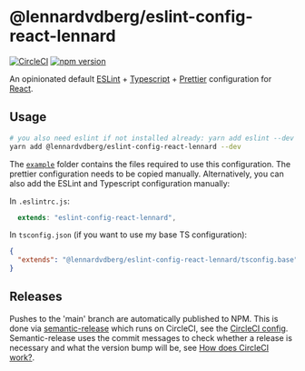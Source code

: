 # @lennardvdberg/eslint-config-react-lennard

[![CircleCI](https://circleci.com/gh/Lennosb/eslint-config-react/tree/main.svg?style=svg)](https://circleci.com/gh/Lennosb/eslint-config-react/tree/main)
[![npm version](https://badge.fury.io/js/@lennardvdberg%2Feslint-config-react-lennard.svg)](https://badge.fury.io/js/@lennardvdberg%2Feslint-config-react-lennard)

An opinionated default [ESLint](https://github.com/eslint/eslint) + [Typescript](https://github.com/microsoft/TypeScript) + [Prettier](https://github.com/prettier/prettier) configuration for [React](https://github.com/facebook/react).

## Usage

```sh
# you also need eslint if not installed already: yarn add eslint --dev
yarn add @lennardvdberg/eslint-config-react-lennard --dev
```

The [`example`](/example) folder contains the files required to use this configuration. The prettier configuration needs to be copied manually. Alternatively, you can also add the ESLint and Typescript configuration manually:

In `.eslintrc.js`:

```js
  extends: "eslint-config-react-lennard", 
```

In `tsconfig.json` (if you want to use my base TS configuration):

```json
{
  "extends": "@lennardvdberg/eslint-config-react-lennard/tsconfig.base"
}
```

## Releases

Pushes to the 'main' branch are automatically published to NPM. This is done via [semantic-release](https://github.com/semantic-release/semantic-release) which runs on CircleCI, see the [CircleCI config](/.circleci/config.yml). Semantic-release uses the commit messages to check whether a release is necessary and what the version bump will be, see [How does CircleCI work?](https://github.com/semantic-release/semantic-release#how-does-it-work).
